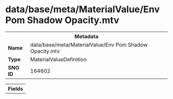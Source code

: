 <h1>data/base/meta/MaterialValue/Env Pom Shadow Opacity.mtv</h1><table><tr><th colspan="100%">Metadata</th></tr><tr><td><b>Name</b></td><td>data/base/meta/MaterialValue/Env Pom Shadow Opacity.mtv</td></tr><tr><td><b>Type</b></td><td>MaterialValueDefinition</td></tr><tr><td><b>SNO ID</b></td><td>164602</td></tr></table>

<table><tr><th colspan="100%">Fields</th></tr></table>

